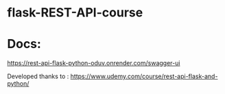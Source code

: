 # flask-REST-API-course

# Docs:
https://rest-api-flask-python-oduv.onrender.com/swagger-ui

Developed thanks to : https://www.udemy.com/course/rest-api-flask-and-python/

